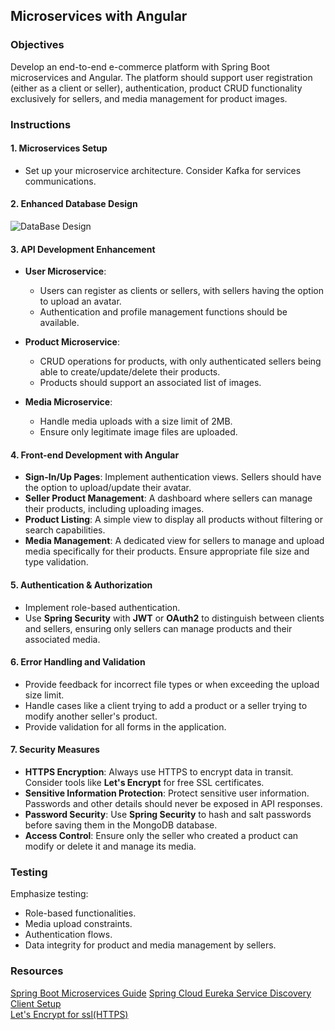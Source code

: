 ## Microservices with Angular

### Objectives

Develop an end-to-end e-commerce platform with Spring Boot microservices and Angular. The platform should support user registration (either as a client or seller), authentication, product CRUD functionality exclusively for sellers, and media management for product images.

### Instructions

#### 1. Microservices Setup

- Set up your microservice architecture. Consider Kafka for services communications.

#### 2. Enhanced Database Design

![DataBase Design](https://github.com/01-edu/public/tree/CON-2194-Fix-Bad-Diagrame-Rendring-related-to-issue-2229/subjects/java/projects/buy-01/Database-Design.png)

#### 3. API Development Enhancement

- **User Microservice**:
    - Users can register as clients or sellers, with sellers having the option to upload an avatar.
    - Authentication and profile management functions should be available.

- **Product Microservice**:
    - CRUD operations for products, with only authenticated sellers being able to create/update/delete their products.
    - Products should support an associated list of images.

- **Media Microservice**:
    - Handle media uploads with a size limit of 2MB.
    - Ensure only legitimate image files are uploaded.

#### 4. Front-end Development with Angular

- **Sign-In/Up Pages**: Implement authentication views. Sellers should have the option to upload/update their avatar.
- **Seller Product Management**: A dashboard where sellers can manage their products, including uploading images.
- **Product Listing**: A simple view to display all products without filtering or search capabilities.
- **Media Management**: A dedicated view for sellers to manage and upload media specifically for their products. Ensure appropriate file size and type validation.

#### 5. Authentication & Authorization

- Implement role-based authentication.
- Use **Spring Security** with **JWT** or **OAuth2** to distinguish between clients and sellers, ensuring only sellers can manage products and their associated media.

#### 6. Error Handling and Validation

- Provide feedback for incorrect file types or when exceeding the upload size limit.
- Handle cases like a client trying to add a product or a seller trying to modify another seller's product.
- Provide validation for all forms in the application.

#### 7. Security Measures

- **HTTPS Encryption**: Always use HTTPS to encrypt data in transit. Consider tools like **Let's Encrypt** for free SSL certificates.
- **Sensitive Information Protection**: Protect sensitive user information. Passwords and other details should never be exposed in API responses.
- **Password Security**: Use **Spring Security** to hash and salt passwords before saving them in the MongoDB database.
- **Access Control**: Ensure only the seller who created a product can modify or delete it and manage its media.

### Testing

Emphasize testing:
- Role-based functionalities.
- Media upload constraints.
- Authentication flows.
- Data integrity for product and media management by sellers.

### Resources
[Spring Boot Microservices Guide](https://spring.io/guides/tutorials/rest/)
[Spring Cloud Eureka Service Discovery Client Setup](https://www.baeldung.com/spring-cloud-netflix-eureka)  
[Let's Encrypt for ssl(HTTPS)](https://letsencrypt.org/getting-started/)
